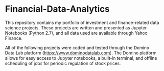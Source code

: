 # Financial-Data-Analytics
This repository contains my portfolio of investment and finance-related data science projects. These projects are written and presented as Jupyter Notebooks (Python 2.7), and all data used are available through Yahoo Finance. 

All of the following projects were coded and tested through the Domino Data Lab platform (https://www.dominodatalab.com). The Domino platform allows for easy access to Jupyter notebooks, a built-in terminal, and offline scheduling of jobs for periodic regulation of stock prices. 


